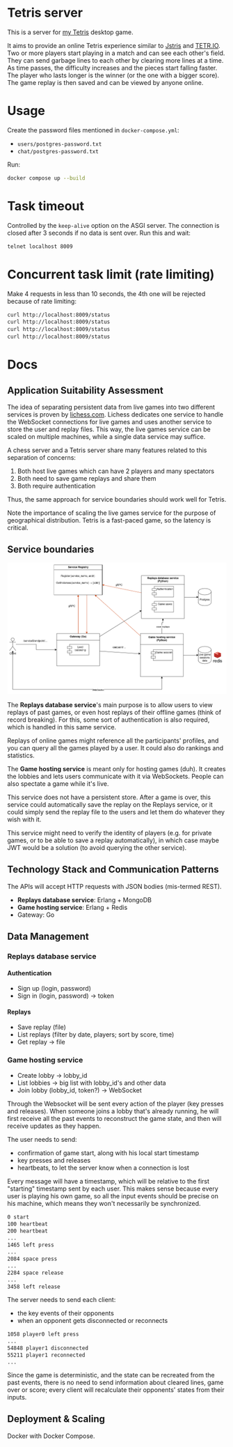 # Tetris server

This is a server for [my Tetris](https://github.com/shunlog/racket-tetris) desktop game. 

It aims to provide an online Tetris experience similar to [Jstris](https://jstris.jezevec10.com/) and [TETR.IO](https://tetr.io/). Two or more players start playing in a match and can see each other's field. They can send garbage lines to each other by clearing more lines at a time. As time passes, the difficulty increases and the pieces start falling faster. The player who lasts longer is the winner (or the one with a bigger score). The game replay is then saved and can be viewed by anyone online.

# Usage

Create the password files mentioned in `docker-compose.yml`:
- `users/postgres-password.txt`
- `chat/postgres-password.txt`

Run:
```sh
docker compose up --build
```

# Task timeout

Controlled by the `keep-alive` option on the ASGI server.
The connection is closed after 3 seconds if no data is sent over.
Run this and wait:
```sh
telnet localhost 8009
```

# Concurrent task limit (rate limiting)

Make 4 requests in less than 10 seconds, the 4th one will be rejected because of rate limiting:
```sh
curl http://localhost:8009/status
curl http://localhost:8009/status
curl http://localhost:8009/status
curl http://localhost:8009/status
```

# Docs

## Application Suitability Assessment

The idea of separating persistent data from live games into two different services is proven by [lichess.com](https://github.com/lichess-org/lila).
Lichess dedicates one service to handle the WebSocket connections for live games
and uses another service to store the user and replay files.
This way, the live games service can be scaled on multiple machines,
while a single data service may suffice.

A chess server and a Tetris server share many features related to this separation of concerns:
1. Both host live games which can have 2 players and many spectators
2. Both need to save game replays and share them
3. Both require authentication

Thus, the same approach for service boundaries should work well for Tetris.

Note the importance of scaling the live games service for the purpose of geographical distribution.
Tetris is a fast-paced game, so the latency is critical.


## Service boundaries

![](services.png)

The **Replays database service**'s main purpose is to allow users to view replays of past games, or even host replays of their offline games (think of record breaking). For this, some sort of authentication is also required, which is handled in this same service.

Replays of online games might reference all the participants' profiles,
and you can query all the games played by a user.
It could also do rankings and statistics.

The **Game hosting service** is meant only for hosting games (duh). 
It creates the lobbies and lets users communicate with it via WebSockets.
People can also spectate a game while it's live.

This service does not have a persistent store.
After a game is over, this service could automatically save the replay on the Replays service, or it could simply send the replay file to the users and let them do whatever they wish with it.

This service might need to verify the identity of players (e.g. for private games, or to be able to save a replay automatically),
in which case maybe JWT would be a solution (to avoid querying the other service).


## Technology Stack and Communication Patterns

The APIs will accept HTTP requests with JSON bodies (mis-termed REST).

- **Replays database service**: Erlang + MongoDB
- **Game hosting service**: Erlang + Redis
- Gateway: Go

## Data Management 

### Replays database service

#### Authentication

- Sign up (login, password)
- Sign in (login, password) -> token

#### Replays

- Save replay (file)
- List replays (filter by date, players; sort by score, time)
- Get replay -> file

### Game hosting service

- Create lobby -> lobby_id
- List lobbies -> big list with lobby_id's and other data
- Join lobby (lobby_id, token?) -> WebSocket

Through the Websocket will be sent every action of the player (key presses and releases).
When someone joins a lobby that's already running, he will first receive all the past events to reconstruct the game state, and then will receive updates as they happen.


The user needs to send:
- confirmation of game start, along with his local start timestamp
- key presses and releases
- heartbeats, to let the server know when a connection is lost

Every message will have a timestamp, which will be relative to the first "starting" timestamp sent by each user.
This makes sense because every user is playing his own game, so all the input events should be precise on his machine, which means they won't necessarily be synchronized.
```
0 start
100 heartbeat
200 heartbeat
...
1465 left press
...
2084 space press
...
2284 space release
...
3458 left release
```

The server needs to send each client:
- the key events of their opponents
- when an opponent gets disconnected or reconnects
```
1058 player0 left press
...
54848 player1 disconnected
55211 player1 reconnected
...

```

Since the game is deterministic, and the state can be recreated from the past events,
there is no need to send information about cleared lines, game over or score;
every client will recalculate their opponents' states from their inputs.


## Deployment & Scaling

Docker with Docker Compose.


